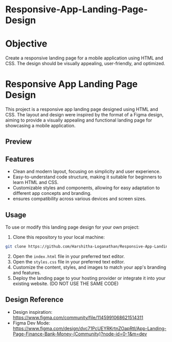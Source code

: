 # Responsive-App-Landing-Page-Design

# Objective
Create a responsive landing page for a mobile application using HTML and CSS. The design should be visually appealing, user-friendly, and optimized.

# Responsive App Landing Page Design

This project is a responsive app landing page designed using HTML and CSS. The layout and design were inspired by the format of a Figma design, aiming to provide a visually appealing and functional landing page for showcasing a mobile application.

## Preview

## Features

- Clean and modern layout, focusing on simplicity and user experience.
- Easy-to-understand code structure, making it suitable for beginners to learn HTML and CSS.
- Customizable styles and components, allowing for easy adaptation to different app concepts and branding.
- ensures compatibility across various devices and screen sizes.


## Usage

To use or modify this landing page design for your own project:

1. Clone this repository to your local machine:

```bash
git clone https://github.com/Harshitha-Loganathan/Responsive-App-Landing-Page-Design/edit/main/README.md
```

2. Open the `index.html` file in your preferred text editor.
3. Open the `styles.css` file in your preferred text editor.
4. Customize the content, styles, and images to match your app's branding and features.
5. Deploy the landing page to your hosting provider or integrate it into your existing website. (DO NOT USE THE SAME CODE)

## Design Reference

- Design inspiration: https://www.figma.com/community/file/1145991068621514311
- Figma Dev Mode: https://www.figma.com/design/dvc71PcUEYRKrtnZOapRtI/App-Landing-Page-Finance-Bank-Money-(Community)?node-id=0-1&m=dev
